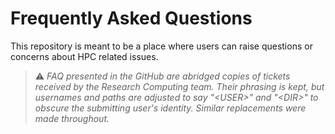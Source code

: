 # Frequently Asked Questions 

This repository is meant to be a place where users can raise questions or concerns about HPC related issues.

> :warning:  _FAQ presented in the GitHub are abridged copies of tickets received by the Research Computing team. Their phrasing is kept, but usernames and paths are adjusted to say "&lt;USER&gt;" and "&lt;DIR&gt;" to obscure the submitting user's identity. Similar replacements were made throughout._
